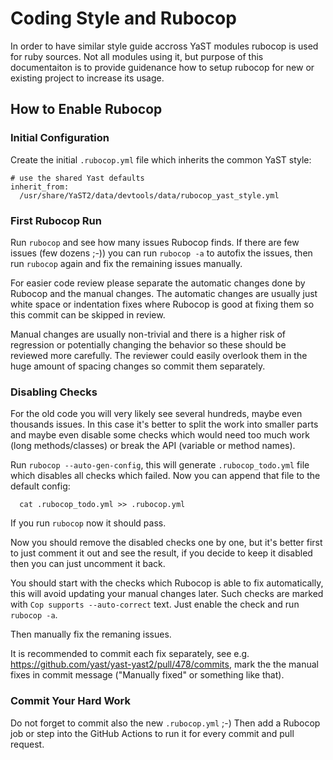 # Coding Style and Rubocop

In order to have similar style guide accross YaST modules rubocop is used for ruby sources.
Not all modules using it, but purpose of this documentaiton is to provide guidenance how to
setup rubocop for new or existing project to increase its usage.

## How to Enable Rubocop

### Initial Configuration

Create the initial `.rubocop.yml` file which inherits the common YaST style:

```
# use the shared Yast defaults
inherit_from:
  /usr/share/YaST2/data/devtools/data/rubocop_yast_style.yml
```


### First Rubocop Run

Run `rubocop` and see how many issues Rubocop finds. If there are few issues (few
dozens ;-)) you can run `rubocop -a` to autofix the issues, then run `rubocop` again
and fix the remaining issues manually.

For easier code review please separate the automatic changes done by Rubocop and the
manual changes. The automatic changes are usually just white space or indentation
fixes where Rubocop is good at fixing them so this commit can be skipped in review.

Manual changes are usually non-trivial and there is a higher risk of regression or
potentially changing the behavior so these should be reviewed more carefully. The
reviewer could easily overlook them in the huge amount of spacing changes so commit
them separately.

### Disabling Checks

For the old code you will very likely see several hundreds, maybe even thousands
issues. In this case it's better to split the work into smaller parts and maybe even
disable some checks which would need too much work (long methods/classes) or break
the API (variable or method names).

Run `rubocop --auto-gen-config`, this will generate `.rubocop_todo.yml` file which
disables all checks which failed. Now you can append that file to the default config:

```
  cat .rubocop_todo.yml >> .rubocop.yml
```

If you run `rubocop` now it should pass.

Now you should remove the disabled checks one by one, but it's better first to just
comment it out and see the result, if you decide to keep it disabled then you can
just uncomment it back.

You should start with the checks which Rubocop is able to fix automatically, this
will avoid updating your manual changes later. Such checks are marked with `Cop
supports --auto-correct` text. Just enable the check and run `rubocop -a`.

Then manually fix the remaning issues.

It is recommended to commit each fix separately, see e.g.
https://github.com/yast/yast-yast2/pull/478/commits, mark the the manual fixes in
commit message ("Manually fixed" or something like that).


### Commit Your Hard Work

Do not forget to commit also the new `.rubocop.yml` ;-)
Then add a Rubocop job or step into the GitHub Actions to run it for every commit
and pull request.
